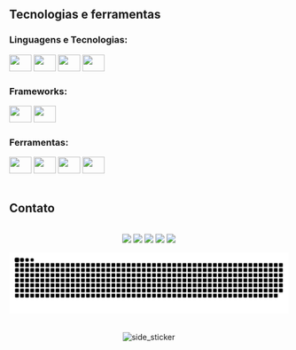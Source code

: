 ## Tecnologias e ferramentas

  <div align="left">
    <div>
        <h3>Linguagens e Tecnologias:</h3>
        <div>
          <img height="30" width="40" src="https://camo.githubusercontent.com/ebe0d1c7160f3845c251ae204ba90b58c8106a0a0e31abc61405c7359e00ca38/68747470733a2f2f63646e2e6a7364656c6976722e6e65742f67682f64657669636f6e732f64657669636f6e406c61746573742f69636f6e732f68746d6c352f68746d6c352d6f726967696e616c2e737667" />
          <img height="30" width="40" src="https://camo.githubusercontent.com/693dc250d1c982bee56e759187ec3612558051fc57b8ea31146d6138871357aa/68747470733a2f2f63646e2e6a7364656c6976722e6e65742f67682f64657669636f6e732f64657669636f6e406c61746573742f69636f6e732f637373332f637373332d6f726967696e616c2e737667" />
          <img height="30" width="40" src="https://camo.githubusercontent.com/9e8b3af8a098a645ed25b96b0cf1912032b0bd7bb20b843213b8b5325ee75d24/68747470733a2f2f63646e2e6a7364656c6976722e6e65742f67682f64657669636f6e732f64657669636f6e406c61746573742f69636f6e732f6a6176617363726970742f6a6176617363726970742d6f726967696e616c2e737667"/>
          <img height="30" width="40" src="https://cdn.jsdelivr.net/gh/devicons/devicon@latest/icons/python/python-original.svg"/>
        </div>
    </div>
    <div>
      <h3>Frameworks:</h3>
      <div>
        <img height="30" width="40" src="https://cdn.jsdelivr.net/gh/devicons/devicon@latest/icons/django/django-plain.svg"/>
        <img height="30" width="40" src="https://cdn.jsdelivr.net/gh/devicons/devicon@latest/icons/selenium/selenium-original.svg"/>
      </div>
    </div>
    <div>
        <h3>Ferramentas:</h3>
        <div>
            <img height="30" width="40" src="https://cdn.jsdelivr.net/gh/devicons/devicon@latest/icons/vscode/vscode-original.svg"/>
            <img height="30" width="40" src="https://cdn.jsdelivr.net/gh/devicons/devicon@latest/icons/git/git-original.svg"/>
            <img height="30" width="40" src="https://cdn.jsdelivr.net/gh/devicons/devicon@latest/icons/figma/figma-original.svg" />
            <img height="30" width="40" src="https://cdn.jsdelivr.net/gh/devicons/devicon@latest/icons/trello/trello-original.svg"/>
        </div>
    </div>
</div>

<br>

## Contato
<br>
<div align="center">
<a href="https://www.instagram.com/brunovenancionutri/)" target="_blank"><img src="https://img.shields.io/badge/-Instagram-%23E4405F?style=for-the-badge&logo=instagram&logoColor=white" target="_blank"></a>
<a href="https://www.linkedin.com/in/brunovenancionutri/)" target="_blank"><img src="https://img.shields.io/badge/LinkedIn-0077B5?style=for-the-badge&logo=linkedin&logoColor=white" target="_blank"></a>
<a href="https://steamcommunity.com/id/StormZl/" target="_blank"><img src="https://img.shields.io/badge/Steam-000000?style=for-the-badge&logo=steam&logoColor=white" target="_blank"></a>
<a href="https://www.twitch.tv/stormzir" target="_blank"><img src="https://img.shields.io/badge/Twitch-9146FF?style=for-the-badge&logo=twitch&logoColor=white" target="_blank"></a>
<a href="https://twitter.com/brunovenancionutri" target="_blank"><img src="https://img.shields.io/badge/Twitter-1DA1F2?style=for-the-badge&logo=twitter&logoColor=white" target="_blank"></a>

<div align="center">

  ![snake gif](https://github.com/brunovenanciodevnutri/brunovenanciodevnutri/blob/output/github-snake-dark.svg)
  
</div>

 ##
 
 <img align="center" width=70px height=70px alt="side_sticker" src="https://media.giphy.com/media/TEnXkcsHrP4YedChhA/giphy.gif" />

